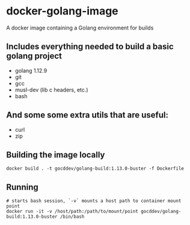 # docker-golang-image
A docker image containing a Golang environment for builds

## Includes everything needed to build a basic golang project

- golang 1.12.9
- git
- gcc
- musl-dev (lib c headers, etc.)
- bash

## And some some extra utils that are useful:

- curl
- zip

## Building the image locally

```
docker build . -t gocddev/golang-build:1.13.0-buster -f Dockerfile
```

## Running

```
# starts bash session, `-v` mounts a host path to container mount point
docker run -it -v /host/path:/path/to/mount/point gocddev/golang-build:1.13.0-buster /bin/bash
```
